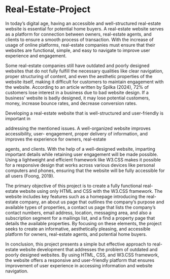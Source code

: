 # Real-Estate-Project

In today’s digital age, having an accessible and well-structured real-estate website is
essential for potential home buyers. A real-estate website serves as a platform for connection
between owners, real-estate agents, and clients to ensure a smooth process of transaction. With
the increase of usage of online platforms, real-estate companies must ensure that their websites
are functional, simple, and easy to navigate to improve user experience and engagement.

Some real-estate companies still have outdated and poorly designed websites that do not
fully fulfill the necessary qualities like clear navigation, proper structuring of content, and even
the aesthetic properties of the website itself, making it difficult for customers to maintain
engagement with the website. According to an article written by Spilka (2024), 72% of
customers lose interest in a business due to bad website design. If a business’ website is badly
designed, it may lose potential customers, money, increase bounce rates, and decrease
conversion rates.

Developing a real-estate website that is well-structured and user-friendly is important in

addressing the mentioned issues. A well-organized website improves accessibility, user-
engagement, proper delivery of information, and improves the experience for owners, real-estate

agents, and clients. With the help of a well-designed website, imparting important details while
retaining user engagement will be made possible. Using a lightweight and efficient framework
like W3.CSS makes it possible for a responsive design that works across various devices like
personal computers and phones, ensuring that the website will be fully accessible for all users
(Foong, 2019).

The primary objective of this project is to create a fully functional real-estate website
using only HTML and CSS with the W3.CSS framework. The website includes key features such
as a homepage introducing the real-estate company, an about us page that outlines the company’s
purpose and available types of properties, a contact us page that lists the company’s contact
numbers, email address, location, messaging area, and also a subscription segment for a mailings
list, and a find a property page that details the available properties. By focusing on these
elements, the project seeks to create an informative, aesthetically pleasing, and accessible
platform for owners, real-estate agents, and potential home buyers.

In conclusion, this project presents a simple but effective approach to real-estate website
development that addresses the problem of outdated and poorly designed websites. By using
HTML, CSS, and W3.CSS framework, the website offers a responsive and user-friendly
platform that ensures improvement of user experience in accessing information and website
navigation.
